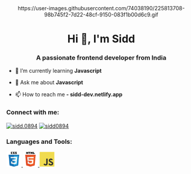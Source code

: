 <div align="center">https://user-images.githubusercontent.com/74038190/225813708-98b745f2-7d22-48cf-9150-083f1b00d6c9.gif</div>

<h1 align="center">Hi 👋, I'm Sidd</h1>
<h3 align="center">A passionate frontend developer from India</h3>

- 🌱 I’m currently learning **Javascript**

- 💬 Ask me about **Javascript**

- 📫 How to reach me **- sidd-dev.netlify.app**

<h3 align="left">Connect with me:</h3>
<p align="left">
<a href="https://instagram.com/sidd.0894" target="blank"><img align="center" src="https://raw.githubusercontent.com/rahuldkjain/github-profile-readme-generator/master/src/images/icons/Social/instagram.svg" alt="sidd.0894" height="30" width="40" /></a>
<a href="https://www.leetcode.com/sidd0894" target="blank"><img align="center" src="https://raw.githubusercontent.com/rahuldkjain/github-profile-readme-generator/master/src/images/icons/Social/leet-code.svg" alt="sidd0894" height="30" width="40" /></a>
</p>

<h3 align="left">Languages and Tools:</h3>
<p align="left"> <a href="https://www.w3schools.com/css/" target="_blank" rel="noreferrer"> <img src="https://raw.githubusercontent.com/devicons/devicon/master/icons/css3/css3-original-wordmark.svg" alt="css3" width="40" height="40"/> </a> <a href="https://www.w3.org/html/" target="_blank" rel="noreferrer"> <img src="https://raw.githubusercontent.com/devicons/devicon/master/icons/html5/html5-original-wordmark.svg" alt="html5" width="40" height="40"/> </a> <a href="https://developer.mozilla.org/en-US/docs/Web/JavaScript" target="_blank" rel="noreferrer"> <img src="https://raw.githubusercontent.com/devicons/devicon/master/icons/javascript/javascript-original.svg" alt="javascript" width="40" height="40"/> </a> </p>
